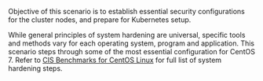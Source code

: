 Objective of this scenario is to establish essential security configurations for the cluster nodes, and prepare for Kubernetes setup. 

While general principles of system hardening are universal, specific tools and methods vary for each operating system, program and application. This scenario steps through some of the most essential configuration for CentOS 7. Refer to [CIS Benchmarks for CentOS Linux](https://www.cisecurity.org/benchmark/centos_linux/) for full list of system hardening steps.